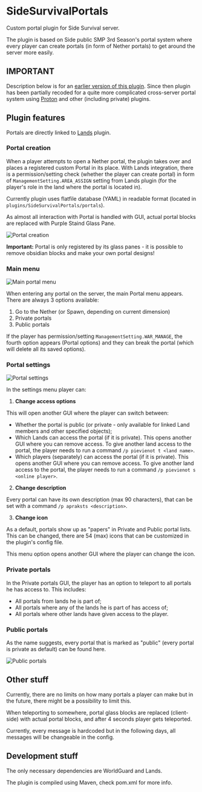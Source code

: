 # SideSurvivalPortals
Custom portal plugin for Side Survival server.

The plugin is based on Side public SMP 3rd Season's portal system where every player can create portals (in form of Nether portals) to get around the server more easily.

## IMPORTANT

Description below is for an [earlier version of this plugin](https://github.com/airoons/SideSurvivalPortals/tree/84ca7be7328b7f5dc765076cf94d3f1ada9d472b). Since then plugin has been partially recoded for a quite more complicated cross-server portal system using [Proton](https://www.spigotmc.org/resources/proton-cross-server-plugin-messaging.87159/) and other (including private) plugins.

## Plugin features
Portals are directly linked to [Lands](https://www.spigotmc.org/resources/53313/) plugin.

### Portal creation
When a player attempts to open a Nether portal, the plugin takes over and places a registered custom Portal in its place.
With Lands integration, there is a permission/setting check (whether the player can create portal) in form of `ManagementSetting.AREA_ASSIGN` setting from Lands plugin (for the player's role in the land where the portal is located in).

Currently plugin uses flatfile database (YAML) in readable format (located in `plugins/SideSurvivalPortals/portals`).

As almost all interaction with Portal is handled with GUI, actual portal blocks are replaced with Purple Staind Glass Pane.

![Portal creation](https://i.imgur.com/rxRp5eJ.jpg)

**Important:** Portal is only registered by its glass panes - it is possible to remove obsidian blocks and make your own portal designs!

### Main menu
![Main portal menu](https://i.imgur.com/fEwfNSV.jpeg)

When entering any portal on the server, the main Portal menu appears. There are always 3 options available:

1. Go to the Nether (or Spawn, depending on current dimension)
2. Private portals
3. Public portals

If the player has permission/setting `ManagementSetting.WAR_MANAGE`, the fourth option appears (Portal options) and they can break the portal (which will delete all its saved options).

### Portal settings
![Portal settings](https://i.imgur.com/ny6O5WH.jpeg)

In the settings menu player can:

1. **Change access options**

This will open another GUI where the player can switch between:

  - Whether the portal is public (or private - only available for linked Land members and other specified objects);
  - Which Lands can access the portal (if it is private).
    This opens another GUI where you can remove access.
    To give another land access to the portal, the player needs to run a command `/p pievienot t <land name>`.
  - Which players (separately) can access the portal (if it is private).
    This opens another GUI where you can remove access.
    To give another land access to the portal, the player needs to run a command `/p pievienot s <online player>`.

2. **Change description**

Every portal can have its own description (max 90 characters), that can be set with a command `/p apraksts <description>`.

3. **Change icon**

As a default, portals show up as "papers" in Private and Public portal lists. This can be changed, there are 54 (max) icons that can be customized in the plugin's config file.

This menu option opens another GUI where the player can change the icon.

### Private portals
In the Private portals GUI, the player has an option to teleport to all portals he has access to. This includes:

- All portals from lands he is part of;
- All portals where any of the lands he is part of has access of;
- All portals where other lands have given access to the player.

### Public portals
As the name suggests, every portal that is marked as "public" (every portal is private as default) can be found here.

![Public portals](https://i.imgur.com/lrIzkKX.jpeg)

## Other stuff
Currently, there are no limits on how many portals a player can make but in the future, there might be a possibility to limit this.

When teleporting to somewhere, portal glass blocks are replaced (client-side) with actual portal blocks, and after 4 seconds player gets teleported.

Currently, every message is hardcoded but in the following days, all messages will be changeable in the config.

## Development stuff
The only necessary dependencies are WorldGuard and Lands.

The plugin is compiled using Maven, check pom.xml for more info.